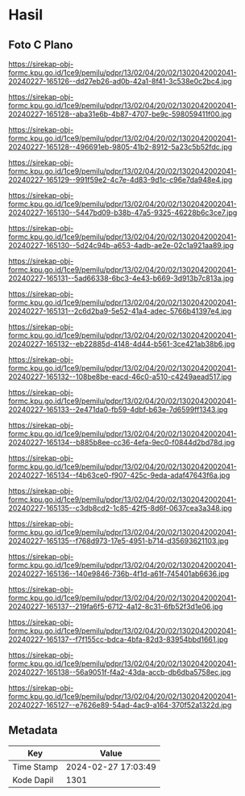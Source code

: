 # Hasil

## Foto C Plano

https://sirekap-obj-formc.kpu.go.id/1ce9/pemilu/pdpr/13/02/04/20/02/1302042002041-20240227-165126--dd27eb26-ad0b-42a1-8f41-3c538e0c2bc4.jpg

https://sirekap-obj-formc.kpu.go.id/1ce9/pemilu/pdpr/13/02/04/20/02/1302042002041-20240227-165128--aba31e6b-4b87-4707-be9c-598059411f00.jpg

https://sirekap-obj-formc.kpu.go.id/1ce9/pemilu/pdpr/13/02/04/20/02/1302042002041-20240227-165128--496691eb-9805-41b2-8912-5a23c5b52fdc.jpg

https://sirekap-obj-formc.kpu.go.id/1ce9/pemilu/pdpr/13/02/04/20/02/1302042002041-20240227-165129--991f59e2-4c7e-4d83-9d1c-c96e7da948e4.jpg

https://sirekap-obj-formc.kpu.go.id/1ce9/pemilu/pdpr/13/02/04/20/02/1302042002041-20240227-165130--5447bd09-b38b-47a5-9325-46228b6c3ce7.jpg

https://sirekap-obj-formc.kpu.go.id/1ce9/pemilu/pdpr/13/02/04/20/02/1302042002041-20240227-165130--5d24c94b-a653-4adb-ae2e-02c1a921aa89.jpg

https://sirekap-obj-formc.kpu.go.id/1ce9/pemilu/pdpr/13/02/04/20/02/1302042002041-20240227-165131--5ad66338-6bc3-4e43-b669-3d913b7c813a.jpg

https://sirekap-obj-formc.kpu.go.id/1ce9/pemilu/pdpr/13/02/04/20/02/1302042002041-20240227-165131--2c6d2ba9-5e52-41a4-adec-5766b41397e4.jpg

https://sirekap-obj-formc.kpu.go.id/1ce9/pemilu/pdpr/13/02/04/20/02/1302042002041-20240227-165132--eb22885d-4148-4d44-b561-3ce421ab38b6.jpg

https://sirekap-obj-formc.kpu.go.id/1ce9/pemilu/pdpr/13/02/04/20/02/1302042002041-20240227-165132--108be8be-eacd-46c0-a510-c4249aead517.jpg

https://sirekap-obj-formc.kpu.go.id/1ce9/pemilu/pdpr/13/02/04/20/02/1302042002041-20240227-165133--2e471da0-fb59-4dbf-b63e-7d6599ff1343.jpg

https://sirekap-obj-formc.kpu.go.id/1ce9/pemilu/pdpr/13/02/04/20/02/1302042002041-20240227-165134--b885b8ee-cc36-4efa-9ec0-f0844d2bd78d.jpg

https://sirekap-obj-formc.kpu.go.id/1ce9/pemilu/pdpr/13/02/04/20/02/1302042002041-20240227-165134--f4b63ce0-f907-425c-9eda-adaf47643f6a.jpg

https://sirekap-obj-formc.kpu.go.id/1ce9/pemilu/pdpr/13/02/04/20/02/1302042002041-20240227-165135--c3db8cd2-1c85-42f5-8d6f-0637cea3a348.jpg

https://sirekap-obj-formc.kpu.go.id/1ce9/pemilu/pdpr/13/02/04/20/02/1302042002041-20240227-165135--f768d973-17e5-4951-b714-d35693621103.jpg

https://sirekap-obj-formc.kpu.go.id/1ce9/pemilu/pdpr/13/02/04/20/02/1302042002041-20240227-165136--140e9846-736b-4f1d-a61f-745401ab6636.jpg

https://sirekap-obj-formc.kpu.go.id/1ce9/pemilu/pdpr/13/02/04/20/02/1302042002041-20240227-165137--219fa6f5-6712-4a12-8c31-6fb52f3d1e06.jpg

https://sirekap-obj-formc.kpu.go.id/1ce9/pemilu/pdpr/13/02/04/20/02/1302042002041-20240227-165137--f7f155cc-bdca-4bfa-82d3-83954bbd1661.jpg

https://sirekap-obj-formc.kpu.go.id/1ce9/pemilu/pdpr/13/02/04/20/02/1302042002041-20240227-165138--56a9051f-f4a2-43da-accb-db6dba5758ec.jpg

https://sirekap-obj-formc.kpu.go.id/1ce9/pemilu/pdpr/13/02/04/20/02/1302042002041-20240227-165127--e7626e89-54ad-4ac9-a164-370f52a1322d.jpg


## Metadata

| Key        | Value               |
| ---------- | ------------------- |
| Time Stamp | 2024-02-27 17:03:49 |
| Kode Dapil | 1301                |



